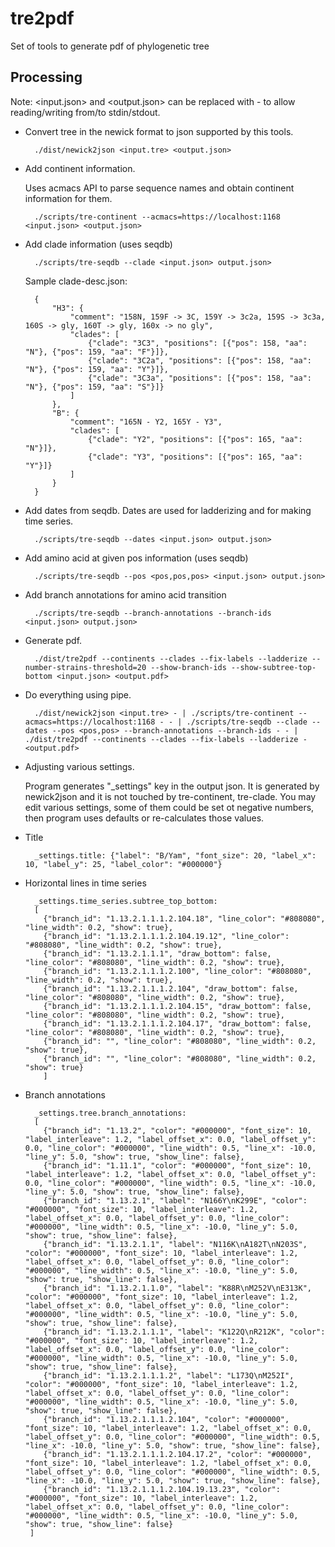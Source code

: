 # tre2pdf
Set of tools to generate pdf of phylogenetic tree

## Processing

Note: <input.json> and <output.json> can be replaced with - to allow reading/writing from/to stdin/stdout.

* Convert tree in the newick format to json supported by this tools.

        ./dist/newick2json <input.tre> <output.json>

* Add continent information.

    Uses acmacs API to parse sequence names and obtain continent information for them.

        ./scripts/tre-continent --acmacs=https://localhost:1168 <input.json> <output.json>

* Add clade information (uses seqdb)

        ./scripts/tre-seqdb --clade <input.json> output.json>

    Sample clade-desc.json:

        {
            "H3": {
                "comment": "158N, 159F -> 3C, 159Y -> 3c2a, 159S -> 3c3a, 160S -> gly, 160T -> gly, 160x -> no gly",
                "clades": [
                    {"clade": "3C3", "positions": [{"pos": 158, "aa": "N"}, {"pos": 159, "aa": "F"}]},
                    {"clade": "3C2a", "positions": [{"pos": 158, "aa": "N"}, {"pos": 159, "aa": "Y"}]},
                    {"clade": "3C3a", "positions": [{"pos": 158, "aa": "N"}, {"pos": 159, "aa": "S"}]}
                ]
            },
            "B": {
                "comment": "165N - Y2, 165Y - Y3",
                "clades": [
                    {"clade": "Y2", "positions": [{"pos": 165, "aa": "N"}]},
                    {"clade": "Y3", "positions": [{"pos": 165, "aa": "Y"}]}
                ]
            }
        }

* Add dates from seqdb. Dates are used for ladderizing and for making time series.

        ./scripts/tre-seqdb --dates <input.json> output.json>

* Add amino acid at given pos information (uses seqdb)

        ./scripts/tre-seqdb --pos <pos,pos,pos> <input.json> output.json>

* Add branch annotations for amino acid transition

        ./scripts/tre-seqdb --branch-annotations --branch-ids <input.json> output.json>

* Generate pdf.

        ./dist/tre2pdf --continents --clades --fix-labels --ladderize --number-strains-threshold=20 --show-branch-ids --show-subtree-top-bottom <input.json> <output.pdf>

* Do everything using pipe.

        ./dist/newick2json <input.tre> - | ./scripts/tre-continent --acmacs=https://localhost:1168 - - | ./scripts/tre-seqdb --clade --dates --pos <pos,pos> --branch-annotations --branch-ids - - | ./dist/tre2pdf --continents --clades --fix-labels --ladderize - <output.pdf>

* Adjusting various settings.

    Program generates "_settings" key in the output json. It is
    generated by newick2json and it is not touched by tre-continent,
    tre-clade. You may edit various settings, some of them could be
    set ot negative numbers, then program uses defaults or
    re-calculates those values.

* Title

        _settings.title: {"label": "B/Yam", "font_size": 20, "label_x": 10, "label_y": 25, "label_color": "#000000"}

* Horizontal lines in time series

        _settings.time_series.subtree_top_bottom:
        [
          {"branch_id": "1.13.2.1.1.1.2.104.18", "line_color": "#808080", "line_width": 0.2, "show": true},
          {"branch_id": "1.13.2.1.1.1.2.104.19.12", "line_color": "#808080", "line_width": 0.2, "show": true},
          {"branch_id": "1.13.2.1.1.1", "draw_bottom": false, "line_color": "#808080", "line_width": 0.2, "show": true},
          {"branch_id": "1.13.2.1.1.1.2.100", "line_color": "#808080", "line_width": 0.2, "show": true},
          {"branch_id": "1.13.2.1.1.1.2.104", "draw_bottom": false, "line_color": "#808080", "line_width": 0.2, "show": true},
          {"branch_id": "1.13.2.1.1.1.2.104.15", "draw_bottom": false, "line_color": "#808080", "line_width": 0.2, "show": true},
          {"branch_id": "1.13.2.1.1.1.2.104.17", "draw_bottom": false, "line_color": "#808080", "line_width": 0.2, "show": true},
          {"branch_id": "", "line_color": "#808080", "line_width": 0.2, "show": true},
          {"branch_id": "", "line_color": "#808080", "line_width": 0.2, "show": true}
          ]

* Branch annotations

        _settings.tree.branch_annotations:
        [
          {"branch_id": "1.13.2", "color": "#000000", "font_size": 10, "label_interleave": 1.2, "label_offset_x": 0.0, "label_offset_y": 0.0, "line_color": "#000000", "line_width": 0.5, "line_x": -10.0, "line_y": 5.0, "show": true, "show_line": false},
          {"branch_id": "1.11.1", "color": "#000000", "font_size": 10, "label_interleave": 1.2, "label_offset_x": 0.0, "label_offset_y": 0.0, "line_color": "#000000", "line_width": 0.5, "line_x": -10.0, "line_y": 5.0, "show": true, "show_line": false},
          {"branch_id": "1.13.2.1", "label": "N166Y\nK299E", "color": "#000000", "font_size": 10, "label_interleave": 1.2, "label_offset_x": 0.0, "label_offset_y": 0.0, "line_color": "#000000", "line_width": 0.5, "line_x": -10.0, "line_y": 5.0, "show": true, "show_line": false},
          {"branch_id": "1.13.2.1.1", "label": "N116K\nA182T\nN203S", "color": "#000000", "font_size": 10, "label_interleave": 1.2, "label_offset_x": 0.0, "label_offset_y": 0.0, "line_color": "#000000", "line_width": 0.5, "line_x": -10.0, "line_y": 5.0, "show": true, "show_line": false},
          {"branch_id": "1.13.2.1.1.0", "label": "K88R\nM252V\nE313K", "color": "#000000", "font_size": 10, "label_interleave": 1.2, "label_offset_x": 0.0, "label_offset_y": 0.0, "line_color": "#000000", "line_width": 0.5, "line_x": -10.0, "line_y": 5.0, "show": true, "show_line": false},
          {"branch_id": "1.13.2.1.1.1", "label": "K122Q\nR212K", "color": "#000000", "font_size": 10, "label_interleave": 1.2, "label_offset_x": 0.0, "label_offset_y": 0.0, "line_color": "#000000", "line_width": 0.5, "line_x": -10.0, "line_y": 5.0, "show": true, "show_line": false},
          {"branch_id": "1.13.2.1.1.1.2", "label": "L173Q\nM252I", "color": "#000000", "font_size": 10, "label_interleave": 1.2, "label_offset_x": 0.0, "label_offset_y": 0.0, "line_color": "#000000", "line_width": 0.5, "line_x": -10.0, "line_y": 5.0, "show": true, "show_line": false},
          {"branch_id": "1.13.2.1.1.1.2.104", "color": "#000000", "font_size": 10, "label_interleave": 1.2, "label_offset_x": 0.0, "label_offset_y": 0.0, "line_color": "#000000", "line_width": 0.5, "line_x": -10.0, "line_y": 5.0, "show": true, "show_line": false},
          {"branch_id": "1.13.2.1.1.1.2.104.17.2", "color": "#000000", "font_size": 10, "label_interleave": 1.2, "label_offset_x": 0.0, "label_offset_y": 0.0, "line_color": "#000000", "line_width": 0.5, "line_x": -10.0, "line_y": 5.0, "show": true, "show_line": false},
          {"branch_id": "1.13.2.1.1.1.2.104.19.13.23", "color": "#000000", "font_size": 10, "label_interleave": 1.2, "label_offset_x": 0.0, "label_offset_y": 0.0, "line_color": "#000000", "line_width": 0.5, "line_x": -10.0, "line_y": 5.0, "show": true, "show_line": false}
       ]
